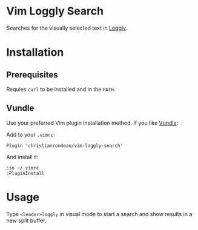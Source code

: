 # Vim Loggly Search

Searches for the visually selected text in [Loggly](https://www.loggly.com).

# Installation

## Prerequisites

Requies `curl` to be installed and in the `PATH`.

## Vundle

Use your preferred Vim plugin installation method. If you like [Vundle](https://github.com/VundleVim/Vundle.vim):

Add to your `.vimrc`:

    Plugin 'christianrondeau/vim-loggly-search'

And install it:

    :so ~/.vimrc
    :PluginInstall

# Usage

Type `<leader>loggly` in visual mode to start a search and show results in a new split buffer.
